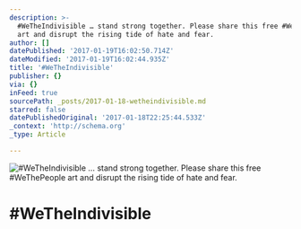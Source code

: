 ```yaml
---
description: >-
  #WeTheIndivisible … stand strong together. Please share this free #WeThePeople
  art and disrupt the rising tide of hate and fear.
author: []
datePublished: '2017-01-19T16:02:50.714Z'
dateModified: '2017-01-19T16:02:44.935Z'
title: '#WeTheIndivisible'
publisher: {}
via: {}
inFeed: true
sourcePath: _posts/2017-01-18-wetheindivisible.md
starred: false
datePublishedOriginal: '2017-01-18T22:25:44.533Z'
_context: 'http://schema.org'
_type: Article

---
```

![#WeTheIndivisible … stand strong together. Please share this free #WeThePeople art and disrupt the rising tide of hate and fear.](https://imgflo.herokuapp.com/graph/2b2431f8e7ba7b0/9ec436c66a69c0e1c4ec291a0df71635/croprotate.jpg?cropheight=7200&cropwidth=5035&degrees=0&input=https%3A%2F%2Fthe-grid-user-content.s3-us-west-2.amazonaws.com%2F4852a746-e077-4100-a419-f3dc7335f649.jpg&x=183&y=0)

# \#WeTheIndivisible